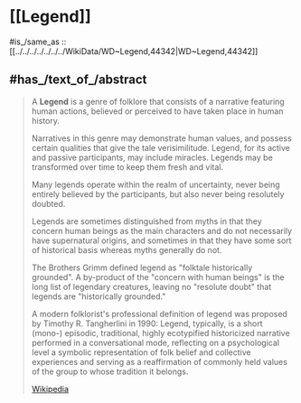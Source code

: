 
# [[Legend]] 

#is_/same_as :: [[../../../../../../../WikiData/WD~Legend,44342|WD~Legend,44342]] 

## #has_/text_of_/abstract 

> A **Legend** is a genre of folklore that consists of a narrative 
> featuring human actions, believed or perceived to have taken place in human history. 
> 
> Narratives in this genre may demonstrate human values, 
> and possess certain qualities that give the tale verisimilitude. 
> Legend, for its active and passive participants, may include miracles. 
> Legends may be transformed over time to keep them fresh and vital.
>
> Many legends operate within the realm of uncertainty, never being entirely believed by the participants, 
> but also never being resolutely doubted. 
> 
> Legends are sometimes distinguished from myths in that 
> they concern human beings as the main characters and do not necessarily have supernatural origins, 
> and sometimes in that they have some sort of historical basis whereas myths generally do not. 
> 
> The Brothers Grimm defined legend as "folktale historically grounded". 
> A by-product of the "concern with human beings" is the long list of legendary creatures, 
> leaving no "resolute doubt" that legends are "historically grounded."
>
> A modern folklorist's professional definition of legend was proposed by Timothy R. Tangherlini in 1990:
>Legend, typically, is a short (mono-) episodic, traditional, highly ecotypified historicized narrative 
>performed in a conversational mode, reflecting on a psychological level 
>a symbolic representation of folk belief and collective experiences 
>and serving as a reaffirmation of commonly held values of the group to whose tradition it belongs.
>
> [Wikipedia](https://en.wikipedia.org/wiki/Legend) 


